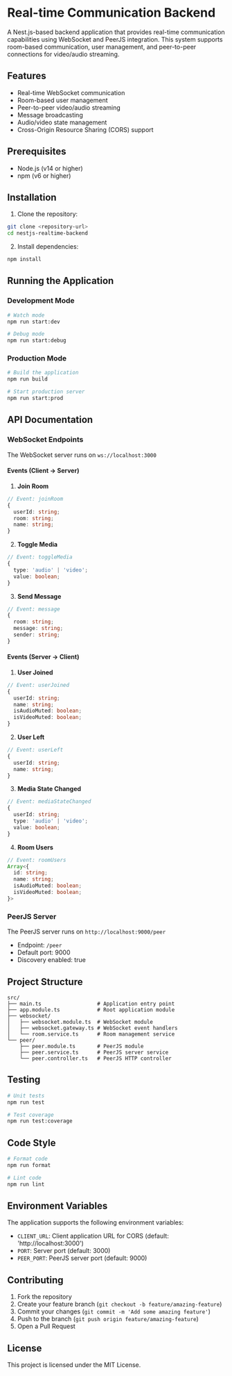 # Real-time Communication Backend

A Nest.js-based backend application that provides real-time communication capabilities using WebSocket and PeerJS integration. This system supports room-based communication, user management, and peer-to-peer connections for video/audio streaming.

## Features

- Real-time WebSocket communication
- Room-based user management
- Peer-to-peer video/audio streaming
- Message broadcasting
- Audio/video state management
- Cross-Origin Resource Sharing (CORS) support

## Prerequisites

- Node.js (v14 or higher)
- npm (v6 or higher)

## Installation

1. Clone the repository:
```bash
git clone <repository-url>
cd nestjs-realtime-backend
```

2. Install dependencies:
```bash
npm install
```

## Running the Application

### Development Mode
```bash
# Watch mode
npm run start:dev

# Debug mode
npm run start:debug
```

### Production Mode
```bash
# Build the application
npm run build

# Start production server
npm run start:prod
```

## API Documentation

### WebSocket Endpoints

The WebSocket server runs on `ws://localhost:3000`

#### Events (Client → Server)

1. **Join Room**
```typescript
// Event: joinRoom
{
  userId: string;
  room: string;
  name: string;
}
```

2. **Toggle Media**
```typescript
// Event: toggleMedia
{
  type: 'audio' | 'video';
  value: boolean;
}
```

3. **Send Message**
```typescript
// Event: message
{
  room: string;
  message: string;
  sender: string;
}
```

#### Events (Server → Client)

1. **User Joined**
```typescript
// Event: userJoined
{
  userId: string;
  name: string;
  isAudioMuted: boolean;
  isVideoMuted: boolean;
}
```

2. **User Left**
```typescript
// Event: userLeft
{
  userId: string;
  name: string;
}
```

3. **Media State Changed**
```typescript
// Event: mediaStateChanged
{
  userId: string;
  type: 'audio' | 'video';
  value: boolean;
}
```

4. **Room Users**
```typescript
// Event: roomUsers
Array<{
  id: string;
  name: string;
  isAudioMuted: boolean;
  isVideoMuted: boolean;
}>
```

### PeerJS Server

The PeerJS server runs on `http://localhost:9000/peer`

- Endpoint: `/peer`
- Default port: 9000
- Discovery enabled: true

## Project Structure

```
src/
├── main.ts                  # Application entry point
├── app.module.ts            # Root application module
├── websocket/
│   ├── websocket.module.ts  # WebSocket module
│   ├── websocket.gateway.ts # WebSocket event handlers
│   └── room.service.ts      # Room management service
└── peer/
    ├── peer.module.ts       # PeerJS module
    ├── peer.service.ts      # PeerJS server service
    └── peer.controller.ts   # PeerJS HTTP controller
```

## Testing

```bash
# Unit tests
npm run test

# Test coverage
npm run test:coverage
```

## Code Style

```bash
# Format code
npm run format

# Lint code
npm run lint
```

## Environment Variables

The application supports the following environment variables:

- `CLIENT_URL`: Client application URL for CORS (default: 'http://localhost:3000')
- `PORT`: Server port (default: 3000)
- `PEER_PORT`: PeerJS server port (default: 9000)

## Contributing

1. Fork the repository
2. Create your feature branch (`git checkout -b feature/amazing-feature`)
3. Commit your changes (`git commit -m 'Add some amazing feature'`)
4. Push to the branch (`git push origin feature/amazing-feature`)
5. Open a Pull Request

## License

This project is licensed under the MIT License.